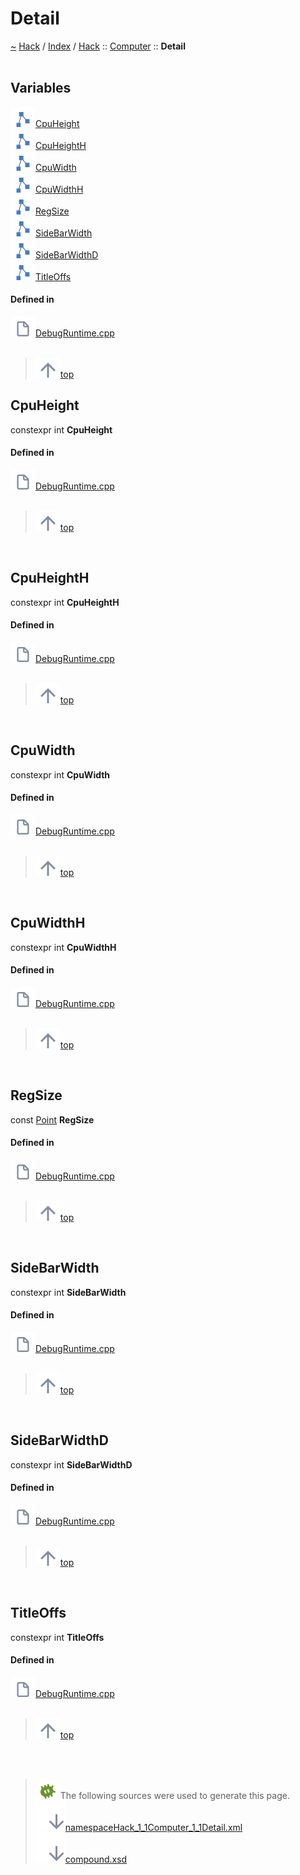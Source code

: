 <a id="detail"></a>
<h1>Detail</h1>
<a id="namespacehack_1_1computer_1_1detail"></a>
<a href="https://github.com/CharlesCarley/HackComputer#~">~</a>
<a href="indexpage.md#hack">Hack</a>
<span class="inline-text">/</span>
<a href="index.md#index">Index</a>
<span class="inline-text">/</span>
<a href="namespaceHack.md#hack">Hack</a>
<span class="inline-text">::</span>
<a href="namespaceHack_1_1Computer.md#computer">Computer</a>
<span class="inline-text">::</span>
<span class="bold-text"><b>Detail</b></span>
<br/>
<br/>
<a id="variables"></a>
<h2>Variables</h2>
<span class="icon-list-item"><a href="#cpuheight" class="icon-list-item"><img src="../images/class.svg" class="icon-list-item"/><span class="icon-list-item">CpuHeight</span>
</a>
</span>
<br/>
<span class="icon-list-item"><a href="#cpuheighth" class="icon-list-item"><img src="../images/class.svg" class="icon-list-item"/><span class="icon-list-item">CpuHeightH</span>
</a>
</span>
<br/>
<span class="icon-list-item"><a href="#cpuwidth" class="icon-list-item"><img src="../images/class.svg" class="icon-list-item"/><span class="icon-list-item">CpuWidth</span>
</a>
</span>
<br/>
<span class="icon-list-item"><a href="#cpuwidthh" class="icon-list-item"><img src="../images/class.svg" class="icon-list-item"/><span class="icon-list-item">CpuWidthH</span>
</a>
</span>
<br/>
<span class="icon-list-item"><a href="#regsize" class="icon-list-item"><img src="../images/class.svg" class="icon-list-item"/><span class="icon-list-item">RegSize</span>
</a>
</span>
<br/>
<span class="icon-list-item"><a href="#sidebarwidth" class="icon-list-item"><img src="../images/class.svg" class="icon-list-item"/><span class="icon-list-item">SideBarWidth</span>
</a>
</span>
<br/>
<span class="icon-list-item"><a href="#sidebarwidthd" class="icon-list-item"><img src="../images/class.svg" class="icon-list-item"/><span class="icon-list-item">SideBarWidthD</span>
</a>
</span>
<br/>
<span class="icon-list-item"><a href="#titleoffs" class="icon-list-item"><img src="../images/class.svg" class="icon-list-item"/><span class="icon-list-item">TitleOffs</span>
</a>
</span>
<br/>
<a id="defined-in"></a>
<h4>Defined in</h4>
<span class="icon-list-item"><a href="https://github.com/CharlesCarley/HackComputer/blob/master/Source/Computer/DebugRuntime.cpp#L48" class="icon-list-item"><img src="../images/file.svg" class="icon-list-item"/><span class="icon-list-item">DebugRuntime.cpp</span>
</a>
</span>
<br/>
<br/>
<blockquote>
<span class="icon-list-item"><a href="#detail" class="icon-list-item"><img src="../images/jumpToTop.svg" class="icon-list-item"/><span class="icon-list-item">top</span>
</a>
</span>
</blockquote>
<a id="cpuheight"></a>
<h2>CpuHeight</h2>
<span class="inline-text">constexpr int</span>
<span class="bold-text"><b>CpuHeight</b></span>
<br/>
<a id="defined-in"></a>
<h4>Defined in</h4>
<span class="icon-list-item"><a href="https://github.com/CharlesCarley/HackComputer/blob/master/Source/Computer/DebugRuntime.cpp#L51" class="icon-list-item"><img src="../images/file.svg" class="icon-list-item"/><span class="icon-list-item">DebugRuntime.cpp</span>
</a>
</span>
<br/>
<br/>
<blockquote>
<span class="icon-list-item"><a href="#detail" class="icon-list-item"><img src="../images/jumpToTop.svg" class="icon-list-item"/><span class="icon-list-item">top</span>
</a>
</span>
</blockquote>
<br/>
<a id="cpuheighth"></a>
<h2>CpuHeightH</h2>
<span class="inline-text">constexpr int</span>
<span class="bold-text"><b>CpuHeightH</b></span>
<br/>
<a id="defined-in"></a>
<h4>Defined in</h4>
<span class="icon-list-item"><a href="https://github.com/CharlesCarley/HackComputer/blob/master/Source/Computer/DebugRuntime.cpp#L52" class="icon-list-item"><img src="../images/file.svg" class="icon-list-item"/><span class="icon-list-item">DebugRuntime.cpp</span>
</a>
</span>
<br/>
<br/>
<blockquote>
<span class="icon-list-item"><a href="#detail" class="icon-list-item"><img src="../images/jumpToTop.svg" class="icon-list-item"/><span class="icon-list-item">top</span>
</a>
</span>
</blockquote>
<br/>
<a id="cpuwidth"></a>
<h2>CpuWidth</h2>
<span class="inline-text">constexpr int</span>
<span class="bold-text"><b>CpuWidth</b></span>
<br/>
<a id="defined-in"></a>
<h4>Defined in</h4>
<span class="icon-list-item"><a href="https://github.com/CharlesCarley/HackComputer/blob/master/Source/Computer/DebugRuntime.cpp#L49" class="icon-list-item"><img src="../images/file.svg" class="icon-list-item"/><span class="icon-list-item">DebugRuntime.cpp</span>
</a>
</span>
<br/>
<br/>
<blockquote>
<span class="icon-list-item"><a href="#detail" class="icon-list-item"><img src="../images/jumpToTop.svg" class="icon-list-item"/><span class="icon-list-item">top</span>
</a>
</span>
</blockquote>
<br/>
<a id="cpuwidthh"></a>
<h2>CpuWidthH</h2>
<span class="inline-text">constexpr int</span>
<span class="bold-text"><b>CpuWidthH</b></span>
<br/>
<a id="defined-in"></a>
<h4>Defined in</h4>
<span class="icon-list-item"><a href="https://github.com/CharlesCarley/HackComputer/blob/master/Source/Computer/DebugRuntime.cpp#L50" class="icon-list-item"><img src="../images/file.svg" class="icon-list-item"/><span class="icon-list-item">DebugRuntime.cpp</span>
</a>
</span>
<br/>
<br/>
<blockquote>
<span class="icon-list-item"><a href="#detail" class="icon-list-item"><img src="../images/jumpToTop.svg" class="icon-list-item"/><span class="icon-list-item">top</span>
</a>
</span>
</blockquote>
<br/>
<a id="regsize"></a>
<h2>RegSize</h2>
<span class="inline-text">const </span>
<a href="classHack_1_1Ui_1_1Point.md#point">Point</a>
<span class="bold-text"><b>RegSize</b></span>
<br/>
<a id="defined-in"></a>
<h4>Defined in</h4>
<span class="icon-list-item"><a href="https://github.com/CharlesCarley/HackComputer/blob/master/Source/Computer/DebugRuntime.cpp#L57" class="icon-list-item"><img src="../images/file.svg" class="icon-list-item"/><span class="icon-list-item">DebugRuntime.cpp</span>
</a>
</span>
<br/>
<br/>
<blockquote>
<span class="icon-list-item"><a href="#detail" class="icon-list-item"><img src="../images/jumpToTop.svg" class="icon-list-item"/><span class="icon-list-item">top</span>
</a>
</span>
</blockquote>
<br/>
<a id="sidebarwidth"></a>
<h2>SideBarWidth</h2>
<span class="inline-text">constexpr int</span>
<span class="bold-text"><b>SideBarWidth</b></span>
<br/>
<a id="defined-in"></a>
<h4>Defined in</h4>
<span class="icon-list-item"><a href="https://github.com/CharlesCarley/HackComputer/blob/master/Source/Computer/DebugRuntime.cpp#L55" class="icon-list-item"><img src="../images/file.svg" class="icon-list-item"/><span class="icon-list-item">DebugRuntime.cpp</span>
</a>
</span>
<br/>
<br/>
<blockquote>
<span class="icon-list-item"><a href="#detail" class="icon-list-item"><img src="../images/jumpToTop.svg" class="icon-list-item"/><span class="icon-list-item">top</span>
</a>
</span>
</blockquote>
<br/>
<a id="sidebarwidthd"></a>
<h2>SideBarWidthD</h2>
<span class="inline-text">constexpr int</span>
<span class="bold-text"><b>SideBarWidthD</b></span>
<br/>
<a id="defined-in"></a>
<h4>Defined in</h4>
<span class="icon-list-item"><a href="https://github.com/CharlesCarley/HackComputer/blob/master/Source/Computer/DebugRuntime.cpp#L56" class="icon-list-item"><img src="../images/file.svg" class="icon-list-item"/><span class="icon-list-item">DebugRuntime.cpp</span>
</a>
</span>
<br/>
<br/>
<blockquote>
<span class="icon-list-item"><a href="#detail" class="icon-list-item"><img src="../images/jumpToTop.svg" class="icon-list-item"/><span class="icon-list-item">top</span>
</a>
</span>
</blockquote>
<br/>
<a id="titleoffs"></a>
<h2>TitleOffs</h2>
<span class="inline-text">constexpr int</span>
<span class="bold-text"><b>TitleOffs</b></span>
<br/>
<a id="defined-in"></a>
<h4>Defined in</h4>
<span class="icon-list-item"><a href="https://github.com/CharlesCarley/HackComputer/blob/master/Source/Computer/DebugRuntime.cpp#L53" class="icon-list-item"><img src="../images/file.svg" class="icon-list-item"/><span class="icon-list-item">DebugRuntime.cpp</span>
</a>
</span>
<br/>
<br/>
<blockquote>
<span class="icon-list-item"><a href="#detail" class="icon-list-item"><img src="../images/jumpToTop.svg" class="icon-list-item"/><span class="icon-list-item">top</span>
</a>
</span>
</blockquote>
<br/>
<br/>
<blockquote>
<img src="../images/debug.svg"/><span class="inline-text">The following sources were used to generate this page.</span>
<br/>
<span class="icon-list-item"><a href="../xml/namespaceHack_1_1Computer_1_1Detail.xml#L1" class="icon-list-item"><img src="../images/lookInside.svg" class="icon-list-item"/><span class="icon-list-item">namespaceHack_1_1Computer_1_1Detail.xml</span>
</a>
</span>
<br/>
<span class="icon-list-item"><a href="../xml/compound.xsd#L1" class="icon-list-item"><img src="../images/lookInside.svg" class="icon-list-item"/><span class="icon-list-item">compound.xsd</span>
</a>
</span>
</blockquote>
</div>
</div>
</body>
</html>
